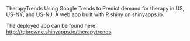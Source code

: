 TherapyTrends
Using Google Trends to Predict demand for therapy in US, US-NY, and US-NJ. A web app built with R shiny on shinyapps.io. 

The deployed app can be found here: http://tqbrowne.shinyapps.io/therapytrends

